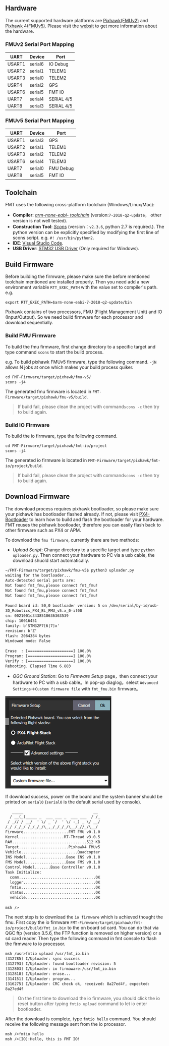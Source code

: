 
## Hardware
The current supported hardware platforms are [Pixhawk(FMUv2)](https://docs.px4.io/master/en/flight_controller/pixhawk.html) and [Pixhawk 4(FMUv5)](https://docs.px4.io/master/en/flight_controller/pixhawk4.html). Please visit the [websit](https://pixhawk.org/) to get more information about the hardware.

### FMUv2 Serial Port Mapping
|  UART   | Device  | Port |
|  ----   | ------  | ---- |
|  USART1 | serial6 | IO Debug |
|  USART2 | serial1 | TELEM1 |
|  USART3 | serial0 | TELEM2 |
|  USRT4  | serial2 | GPS |
|  USART6 | serial5 | FMT IO |
|  UART7  | serial4 | SERIAL 4/5 |
|  UART8  | serial3 | SERIAL 4/5 |

### FMUv5 Serial Port Mapping
|  UART   | Device  | Port |
|  ----   | ------  | ---- |
|  USART1 | serial3 | GPS |
|  USART2 | serial1 | TELEM1 |
|  USART3 | serial2 | TELEM2 |
|  USART6 | serial4 | TELEM3 |
|  UART7  | serial0 | FMU Debug |
|  UART8  | serial5 | FMT IO |

## Toolchain
FMT uses the following cross-platform toolchain (Windows/Linux/Mac):

- **Compiler**: [*arm-none-eabi- toolchain*](https://developer.arm.com/tools-and-software/open-source-software/developer-tools/gnu-toolchain/gnu-rm/downloads) (version:`7-2018-q2-update`， other version is not well tested).
- **Construction Tool**: [*Scons*](https://sourceforge.net/projects/scons/files/scons/2.3.6/) (version：`v2.3.6`, python 2.7 is required.). The python version can be explicitly specified by modifying the first line of scons script. e.g. `#! /usr/bin/python2`.
- **IDE**: [Visual Studio Code](https://code.visualstudio.com/).
- **USB Driver**: [STM32 USB Driver](https://www.st.com/en/development-tools/stsw-stm32102.html) (Only required for Windows).

## Build Firmware
Before building the firmware, please make sure the before mentioned toolchain mentioned are installed properly. Then you need add a new environment variable `RTT_EXEC_PATH` with the value set to compiler's path. e.g.

```shell
export RTT_EXEC_PATH=$arm-none-eabi-7-2018-q2-update/bin
```

Pixhawk contains of two processors, FMU (Flight Management Unit) and IO (Input/Output). So we need build firmware for each processor and download sequentially.

### Build FMU Firmware
To build the fmu firmware, first change directory to a specific target and type command `scons` to start the build process. 

e.g. To build pixhawk FMUv5 firmware, type the following command. `-jN` allows N jobs at once which makes your build process quiker.

```shell
cd FMT-Firmware/target/pixhawk/fmu-v5/
scons -j4
```

The generated fmu firmware is located in `FMT-Firmware/target/pixhawk/fmu-v5/build`. 

> If build fail, please clean the project with command`scons -c` then try to build again.

### Build IO Firmware
To build the io firmware, type the following command.

```shell
cd FMT-Firmware/target/pixhawk/fmt-io/project
scons -j4
```

The generated io firmware is located in `FMT-Firmware/target/pixhawk/fmt-io/project/build`.

> If build fail, please clean the project with command`scons -c` then try to build again.

## Download Firmware
The download process requires pixhawk bootloader, so please make sure your pixhawk has bootloader flashed already. If not, please visit [PX4-Bootloader](https://github.com/PX4/PX4-Bootloader) to learn how to build and flash the bootloader for your hardware. FMT reuses the pixhawk bootloader, therefore you can easily flash back to other firmware such as PX4 or APM.

To download the `fmu firmware`, currently there are two methods:

- *Upload Script*: Change directory to a specific target and type `python uploader.py`. Then connect your hardware to PC via a usb cable, the download shuold start automatically.

```
~/FMT-Firmware/target/pixhawk/fmu-v5$ python3 uploader.py 
waiting for the bootloader...
Auto-detected serial ports are:
Not found fmt_fmu,please connect fmt_fmu!
Not found fmt_fmu,please connect fmt_fmu!
Not found fmt_fmu,please connect fmt_fmu!

Found board id: 50,0 bootloader version: 5 on /dev/serial/by-id/usb-3D_Robotics_PX4_BL_FMU_v5.x_0-if00
sn: 0021001c3438510636363539
chip: 10016451
family: b'STM32F7[6|7]x'
revision: b'Z'
flash: 2064384 bytes
Windowed mode: False

Erase  : [====================] 100.0%
Program: [====================] 100.0%
Verify : [====================] 100.0%
Rebooting. Elapsed Time 6.803

```

- *QGC Ground Station*: Go to *Firmware Setup* page，then connect your hardware to PC with a usb cable。In pop-up diaglog，select `Advanced Settings`->`Custom firmware file` with `fmt_fmu.bin` firmware。

![qgc_download](figures/qgc_download.png)

If download success, power on the board and the system banner should be printed on `serial0` (`serial0` is the default serial used by console).

```
   _____                               __ 
  / __(_)_____ _  ___ ___ _  ___ ___  / /_
 / _// / __/  ' \/ _ `/  ' \/ -_) _ \/ __/
/_/ /_/_/ /_/_/_/\_,_/_/_/_/\__/_//_/\__/ 
Firmware....................FMT FMU v0.1.0
Kernel....................RT-Thread v3.0.5
RAM.................................512 KB
Target......................Pixhawk4 FMUv5
Vehicle.........................Quadcopter
INS Model..................Base INS v0.1.0
FMS Model..................Base FMS v0.1.0
Control Model.......Base Controller v0.1.0
Task Initialize:
  comm..................................OK
  logger................................OK
  fmtio.................................OK
  status................................OK
  vehicle...............................OK

msh />
```

The next step is to download the `io firmware` which is achieved thought the fmu. First copy the io firmware `FMT-Firmware/target/pixhawk/fmt-io/project/build/fmt_io.bin` to the on board sd card. You can do that via QGC ftp (version 3.5.6, the FTP function is removed on higher version) or a sd card reader. Then type the following command in fmt console to flash the firmware to io processor.

```
msh /usr>fmtio upload /usr/fmt_io.bin
[312785] I/Uploader: sync success
[312793] I/Uploader: found bootloader revision: 5
[312803] I/Uploader: io firmaware:/usr/fmt_io.bin
[312818] I/Uploader: erase...
[314151] I/Uploader: program...
[316275] I/Uploader: CRC check ok, received: 8a27ed4f, expected: 8a27ed4f
```

> On the first time to download the io firmware, you should click the io reset button after typing `fmtio upload` command to let io enter bootloader.

After the download is complete, type `fmtio hello` command. You should receive the following message sent from the io processor.

```
msh />fmtio hello
msh />[IO]:Hello, this is FMT IO!
```